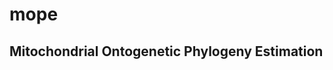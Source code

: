 mope
=====================

Mitochondrial Ontogenetic Phylogeny Estimation
-----------------------------------------------


